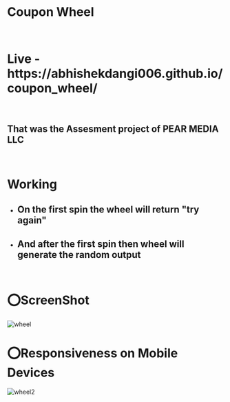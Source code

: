 <h1>Coupon Wheel</h1>
<br>
<h1>Live - https://abhishekdangi006.github.io/coupon_wheel/</h1>
<br>
<h2>That was the Assesment project of PEAR MEDIA LLC</h2>
<br><h1>Working</h1>
<ul>
  <li><h2>On the first spin the wheel will return "try again" </h2></li>
  <li><h2>And after the first spin then wheel will generate the random output</h2></li>
</ul>
<br>
<h1>⭕ScreenShot</h1>

![wheel](https://github.com/abhishekdangi006/coupon_wheel/assets/76874880/7dea68b4-df8c-4ca3-b360-f67c88ae9da7)

<h1>⭕Responsiveness on Mobile Devices</h1>

![wheel2](https://github.com/abhishekdangi006/coupon_wheel/assets/76874880/efa644bb-e381-498a-8518-2aa94599f3d7)

